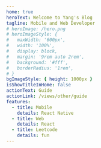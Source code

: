 ```yaml
---
home: true
heroText: Welcome to Yang's Blog
tagline: Mobile and Web Developer
# heroImage: /hero.png
# heroImageStyle: {
#   maxWidth: '600px',
#   width: '100%',
#   display: block,
#   margin: '9rem auto 2rem',
#   background: '#fff',
#   borderRadius: '1rem',
# }
bgImageStyle: { height: 1000px }
isShowTitleInHome: false
actionText: Guide
actionLink: /views/other/guide
features:
  - title: Mobile
    details: React Native
  - title: Web
    details: React
  - title: Leetcode
    details: fun
---
```

